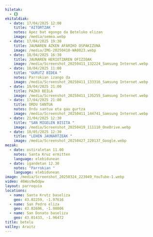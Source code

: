 ```yaml
---
hiletak:
  - {}
ekitaldiak:
  - date: 17/04/2025 12:00
    title: "AITORTZAK "
    notes: Apez bat egongo da Beteluko elizan
    image: /media/semea.webp
  - date: 17/04/2025 19:30
    title: JAUNAREN AZKEN AFARIKO OSPAKIZUNA
    image: /media/IMG-20250410-WA0023.webp
  - date: 18/04/2025 16:30
    title: JAUNAREN HERIOTZAREN OFIZIOAK
    image: /media/Screenshot_20250411_132224_Samsung Internet.webp
  - date: 18/04/2025 11:00
    title: "GURUTZ BIDEA "
    notes: Parrokian izango da
    image: /media/Screenshot_20250411_133316_Samsung Internet.webp
  - date: 19/04/2025 21:00
    title: PAZKO BEILA
    image: /media/Screenshot_20250411_135255_Samsung Internet.webp
  - date: 17/04/2025 21:00
    title: ORDU SANTUA
    notes: Ordu santua eta gau gurtza
    image: /media/Screenshot_20250411_144741_Samsung Internet.webp
  - date: 21/04/2025 12:30
    title: "SAN MIGELEN BISITA "
    image: /media/Screenshot_20250419_111110_OneDrive.webp
  - date: 18/05/2025 12:30
    title: "LEHEN JAUNARTZEAK "
    image: /media/Screenshot_20250427_220137_Google.webp
mezak:
  - date: ostiraletan 11.00
    notes: Santa Kruz ermitten
    language: elebidunean
  - date: igandetan 12.30
    notes: "Parrokian "
    language: elebidunean
image: /media/Screenshot_20250324_223949_YouTube-1.webp
video: 46Wos9wDdpw
layout: parroquia
locations:
  - name: Santa Krutz baseliza
    geo: 43.02259, -1.97616
  - name: San Pedro eliza
    geo: 43.02606, -1.98006
  - name: San Donato baseliza
    geo: 43.01433, -1.96472
title: betelu
valley: Araitz
---
```

